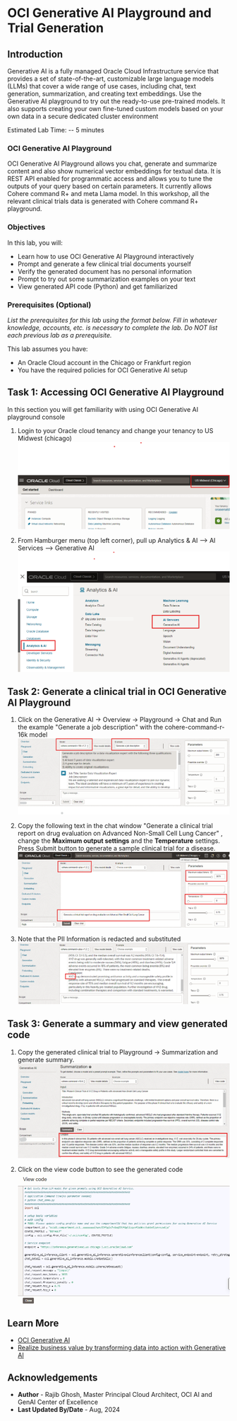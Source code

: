# OCI Generative AI Playground and Trial Generation

## Introduction

Generative AI is a fully managed Oracle Cloud Infrastructure service that provides a set of state-of-the-art, customizable large language models (LLMs) that cover a wide range of use cases, including chat, text generation, summarization, and creating text embeddings. Use the Generative AI  playground to try out the ready-to-use pre-trained models. It also supports creating your own fine-tuned custom models based on your own data in a secure dedicated cluster environment

Estimated Lab Time: -- 5 minutes

### OCI Generative AI Playground

OCI Generative AI Playground allows you chat, generate and summarize content and also show numerical vector embeddings for textual data. It is REST API enabled for programmatic access and allows you to tune the outputs of your query based on certain parameters. It currently allows Cohere command R+ and meta Llama model. In this workshop, all the relevant clinical trials data is generated with Cohere command R+ playground.

### Objectives

In this lab, you will:

* Learn how to use OCI Generative AI Playground interactively
* Prompt and generate a few clinical trial documents yourself
* Verify the generated document has no personal information
* Prompt to try out some summarization examples on your text
* View generated API code (Python) and get familiarized

### Prerequisites (Optional)

*List the prerequisites for this lab using the format below. Fill in whatever knowledge, accounts, etc. is necessary to complete the lab. Do NOT list each previous lab as a prerequisite.*

This lab assumes you have:

* An Oracle Cloud account in the Chicago or Frankfurt region
* You have the required policies for OCI Generative AI setup

## Task 1: Accessing OCI Generative AI Playground

In this section you will get familiarity with using OCI Generative AI playground console

1. Login to your Oracle cloud tenancy and change your tenancy to US Midwest (chicago)
 ![Connect to US-Midwest Chicago Tenancy](images/lab-11.png)

2. From Hamburger menu (top left corner), pull up Analytics & AI --> AI Services --> Generative AI
 ![Connect to OCI Gen AI](images/lab-12.png)

## Task 2: Generate a clinical trial in OCI Generative AI Playground

1. Click on the Generative AI -> Overview -> Playground -> Chat and Run the example "Generate a job description" with the cohere-command-r-16k model
 ![Test OCI Gen AI Example](images/lab-13.png)

2. Copy the following text in the chat window "Generate a clinical trial report on drug evaluation on Advanced Non-Small Cell Lung Cancer" , change the **Maximum output settings** and the **Temperature** settings. Press Submit button to generate a sample clinical trial for a disease.
 ![Generate trial document](images/lab-14.png)

3. Note that the PII Information is redacted and substituted
 ![PII Redaction](images/lab-15.png)

## Task 3: Generate a summary and view generated code

1. Copy the generated clinical trial to Playground -> Summarization and generate summary.
 ![Summary](images/lab-16.png)

2. Click on the view code button to see the generated code
 ![Generated python code](images/lab-17.png)

## Learn More

* [OCI Generative AI](https://www.oracle.com/artificial-intelligence/generative-ai/generative-ai-service/)
* [Realize business value by transforming data into action with Generative AI](https://blogs.oracle.com/ai-and-datascience/post/generative-ai-use-cases/)

## Acknowledgements

* **Author** - Rajib Ghosh, Master Principal Cloud Architect, OCI AI and GenAI Center of Excellence
* **Last Updated By/Date** - Aug, 2024
